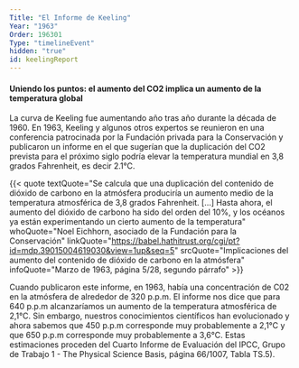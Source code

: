 ```yaml
---
Title: "El Informe de Keeling"
Year: "1963"
Order: 196301
Type: "timelineEvent"
hidden: "true"
id: keelingReport
---
```


#### Uniendo los puntos: el aumento del CO2 implica un aumento de la temperatura global

La curva de Keeling fue aumentando año tras año durante la década de 1960. En 1963, Keeling y algunos otros expertos se reunieron en una conferencia patrocinada por la Fundación privada para la Conservación y publicaron un informe en el que sugerían que la duplicación del CO2 prevista para el próximo siglo podría elevar la temperatura mundial en 3,8 grados Fahrenheit, es decir 2.1°C.

{{< quote textQuote="Se calcula que una duplicación del contenido de dióxido de carbono en la atmósfera produciría un aumento medio de la temperatura atmosférica de 3,8 grados Fahrenheit. [...] Hasta ahora, el aumento del dióxido de carbono ha sido del orden del 10%, y los océanos ya están experimentando un cierto aumento de la temperatura" whoQuote="Noel Eichhorn, asociado de la Fundación para la Conservación" linkQuote="https://babel.hathitrust.org/cgi/pt?id=mdp.39015004619030&view=1up&seq=5" srcQuote="Implicaciones del aumento del contenido de dióxido de carbono en la atmósfera" infoQuote="Marzo de 1963, página 5/28, segundo párrafo" >}}

Cuando publicaron este informe, en 1963, había una concentración de C02 en la atmósfera de alrededor de 320 p.p.m. El informe nos dice que para 640 p.p.m alcanzaríamos un aumento de la temperatura atmosférica de 2,1°C. Sin embargo, nuestros conocimientos científicos han evolucionado y ahora sabemos que 450 p.p.m corresponde muy probablemente a 2,1°C y que 650 p.p.m corresponde muy probablemente a 3,6°C. Estas estimaciones proceden del Cuarto Informe de Evaluación del IPCC, Grupo de Trabajo 1 - The Physical Science Basis, página 66/1007, Tabla TS.5).
